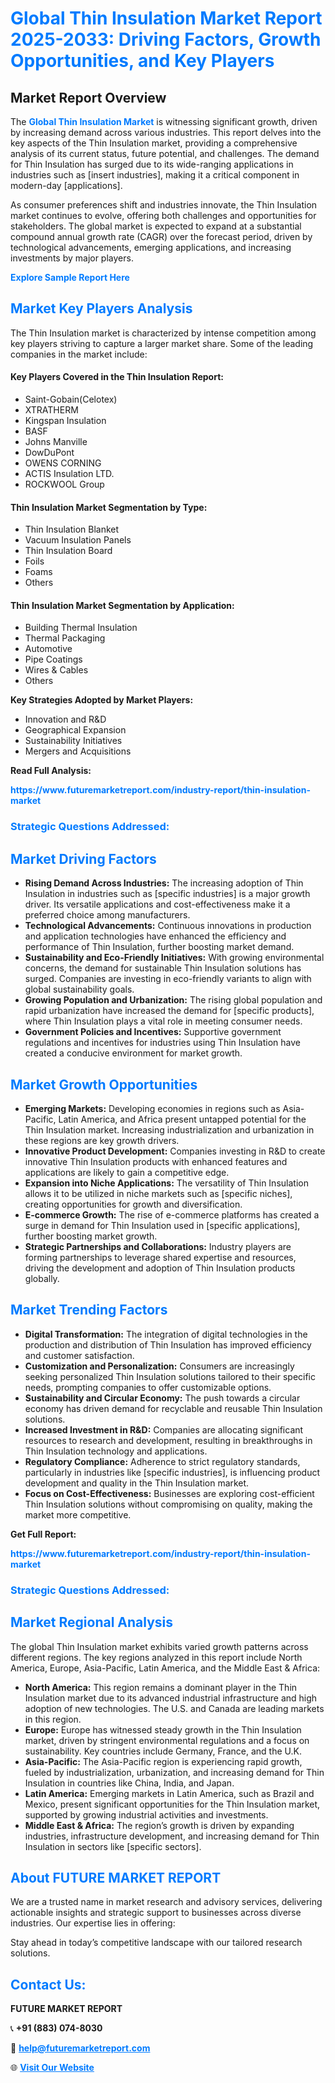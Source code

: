 <h1 style="color: #007BFF;">Global Thin Insulation Market Report 2025-2033: Driving Factors, Growth Opportunities, and Key Players</h1>

<section id="overview">
<h2>Market Report Overview</h2>
<p>The <a href="https://www.futuremarketreport.com/industry-report/thin-insulation-market" style="color: #007BFF; text-decoration: none;"><strong>Global Thin Insulation Market</strong></a> is witnessing significant growth, driven by increasing demand across various industries. This report delves into the key aspects of the Thin Insulation market, providing a comprehensive analysis of its current status, future potential, and challenges. The demand for Thin Insulation has surged due to its wide-ranging applications in industries such as [insert industries], making it a critical component in modern-day [applications].</p>
<p>As consumer preferences shift and industries innovate, the Thin Insulation market continues to evolve, offering both challenges and opportunities for stakeholders. The global market is expected to expand at a substantial compound annual growth rate (CAGR) over the forecast period, driven by technological advancements, emerging applications, and increasing investments by major players.</p>
</section>

<section id="overview">
<p><a href="https://www.futuremarketreport.com/request-sample/reportId=114846" style="color: #007BFF; text-decoration: none;"><strong>Explore Sample Report Here</strong></a></p>
</section>

<section id="key-players">
<h2 style="color: #007BFF;">Market Key Players Analysis</h2>
<p>The Thin Insulation market is characterized by intense competition among key players striving to capture a larger market share. Some of the leading companies in the market include:</p>
<h4>Key Players Covered in the Thin Insulation Report:</h4>
<ul><li>Saint-Gobain(Celotex)</li><li>XTRATHERM</li><li>Kingspan Insulation</li><li>BASF</li><li>Johns Manville</li><li>DowDuPont</li><li>OWENS CORNING</li><li>ACTIS Insulation LTD.</li><li>ROCKWOOL Group</li></ul>
<h4>Thin Insulation Market Segmentation by Type:</h4>
<ul><li>Thin Insulation Blanket</li><li>Vacuum Insulation Panels</li><li>Thin Insulation Board</li><li>Foils</li><li>Foams</li><li>Others</li></ul>

<h4>Thin Insulation Market Segmentation by Application:</h4>
<ul><li>Building Thermal Insulation</li><li>Thermal Packaging</li><li>Automotive</li><li>Pipe Coatings</li><li>Wires &amp; Cables</li><li>Others</li></ul>
<p><strong>Key Strategies Adopted by Market Players:</strong></p>
<ul>
<li>Innovation and R&D</li>
<li>Geographical Expansion</li>
<li>Sustainability Initiatives</li>
<li>Mergers and Acquisitions</li>
</ul>
</section>

<section>
<p><strong>Read Full Analysis: </strong></p><a href="https://www.futuremarketreport.com/industry-report/thin-insulation-market" style="color: #007BFF; text-decoration: none;"><strong>https://www.futuremarketreport.com/industry-report/thin-insulation-market</strong></a>
<h3 style="color: #007BFF;">Strategic Questions Addressed:</h3>
</section>

<section id="driving-factors">
<h2 style="color: #007BFF;">Market Driving Factors</h2>
<ul>
<li><strong>Rising Demand Across Industries:</strong> The increasing adoption of Thin Insulation in industries such as [specific industries] is a major growth driver. Its versatile applications and cost-effectiveness make it a preferred choice among manufacturers.</li>
<li><strong>Technological Advancements:</strong> Continuous innovations in production and application technologies have enhanced the efficiency and performance of Thin Insulation, further boosting market demand.</li>
<li><strong>Sustainability and Eco-Friendly Initiatives:</strong> With growing environmental concerns, the demand for sustainable Thin Insulation solutions has surged. Companies are investing in eco-friendly variants to align with global sustainability goals.</li>
<li><strong>Growing Population and Urbanization:</strong> The rising global population and rapid urbanization have increased the demand for [specific products], where Thin Insulation plays a vital role in meeting consumer needs.</li>
<li><strong>Government Policies and Incentives:</strong> Supportive government regulations and incentives for industries using Thin Insulation have created a conducive environment for market growth.</li>
</ul>
</section>

<section id="growth-opportunities">
<h2 style="color: #007BFF;">Market Growth Opportunities</h2>
<ul>
<li><strong>Emerging Markets:</strong> Developing economies in regions such as Asia-Pacific, Latin America, and Africa present untapped potential for the Thin Insulation market. Increasing industrialization and urbanization in these regions are key growth drivers.</li>
<li><strong>Innovative Product Development:</strong> Companies investing in R&D to create innovative Thin Insulation products with enhanced features and applications are likely to gain a competitive edge.</li>
<li><strong>Expansion into Niche Applications:</strong> The versatility of Thin Insulation allows it to be utilized in niche markets such as [specific niches], creating opportunities for growth and diversification.</li>
<li><strong>E-commerce Growth:</strong> The rise of e-commerce platforms has created a surge in demand for Thin Insulation used in [specific applications], further boosting market growth.</li>
<li><strong>Strategic Partnerships and Collaborations:</strong> Industry players are forming partnerships to leverage shared expertise and resources, driving the development and adoption of Thin Insulation products globally.</li>
</ul>
</section>

<section id="trending-factors">
<h2 style="color: #007BFF;">Market Trending Factors</h2>
<ul>
<li><strong>Digital Transformation:</strong> The integration of digital technologies in the production and distribution of Thin Insulation has improved efficiency and customer satisfaction.</li>
<li><strong>Customization and Personalization:</strong> Consumers are increasingly seeking personalized Thin Insulation solutions tailored to their specific needs, prompting companies to offer customizable options.</li>
<li><strong>Sustainability and Circular Economy:</strong> The push towards a circular economy has driven demand for recyclable and reusable Thin Insulation solutions.</li>
<li><strong>Increased Investment in R&D:</strong> Companies are allocating significant resources to research and development, resulting in breakthroughs in Thin Insulation technology and applications.</li>
<li><strong>Regulatory Compliance:</strong> Adherence to strict regulatory standards, particularly in industries like [specific industries], is influencing product development and quality in the Thin Insulation market.</li>
<li><strong>Focus on Cost-Effectiveness:</strong> Businesses are exploring cost-efficient Thin Insulation solutions without compromising on quality, making the market more competitive.</li>
</ul>
</section>

<section>
<p><strong>Get Full Report: </strong></p><a href="https://www.futuremarketreport.com/industry-report/thin-insulation-market" style="color: #007BFF; text-decoration: none;"><strong>https://www.futuremarketreport.com/industry-report/thin-insulation-market</strong></a>
<h3 style="color: #007BFF;">Strategic Questions Addressed:</h3>
</section>


<section id="regional-analysis">
<h2 style="color: #007BFF;">Market Regional Analysis</h2>
<p>The global Thin Insulation market exhibits varied growth patterns across different regions. The key regions analyzed in this report include North America, Europe, Asia-Pacific, Latin America, and the Middle East & Africa:</p>
<ul>
<li><strong>North America:</strong> This region remains a dominant player in the Thin Insulation market due to its advanced industrial infrastructure and high adoption of new technologies. The U.S. and Canada are leading markets in this region.</li>
<li><strong>Europe:</strong> Europe has witnessed steady growth in the Thin Insulation market, driven by stringent environmental regulations and a focus on sustainability. Key countries include Germany, France, and the U.K.</li>
<li><strong>Asia-Pacific:</strong> The Asia-Pacific region is experiencing rapid growth, fueled by industrialization, urbanization, and increasing demand for Thin Insulation in countries like China, India, and Japan.</li>
<li><strong>Latin America:</strong> Emerging markets in Latin America, such as Brazil and Mexico, present significant opportunities for the Thin Insulation market, supported by growing industrial activities and investments.</li>
<li><strong>Middle East & Africa:</strong> The region’s growth is driven by expanding industries, infrastructure development, and increasing demand for Thin Insulation in sectors like [specific sectors].</li>
</ul>
</section>

<footer>
<h2 style="color: #007BFF;">About FUTURE MARKET REPORT</h2>
<p>We are a trusted name in market research and advisory services, delivering actionable insights and strategic support to businesses across diverse industries. Our expertise lies in offering:</p>

<p>Stay ahead in today’s competitive landscape with our tailored research solutions.</p>

<h2 style="color: #007BFF;">Contact Us:</h2>
<p><strong>FUTURE MARKET REPORT</strong></p>
<p>📞 <strong>+91 (883) 074-8030</strong></p>
<p>📧 <strong><a href="mailto:help@futuremarketreport.com" style="color: #007BFF;">help@futuremarketreport.com</a></strong></p>
<p>🌐 <strong><a href="https://www.futuremarketreport.com/" style="color: #007BFF;">Visit Our Website</a></strong></p>
</footer>